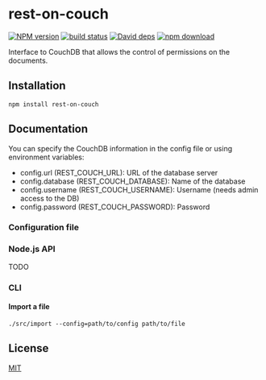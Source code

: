# rest-on-couch

  [![NPM version][npm-image]][npm-url]
  [![build status][travis-image]][travis-url]
  [![David deps][david-image]][david-url]
  [![npm download][download-image]][download-url]

Interface to CouchDB that allows the control of permissions on the documents.

## Installation

`npm install rest-on-couch`

## Documentation

You can specify the CouchDB information in the config file or using environment variables:

* config.url (REST_COUCH_URL): URL of the database server
* config.database (REST_COUCH_DATABASE): Name of the database
* config.username (REST_COUCH_USERNAME): Username (needs admin access to the DB)
* config.password (REST_COUCH_PASSWORD): Password

### Configuration file
 
### Node.js API

TODO

### CLI

#### Import a file

```
./src/import --config=path/to/config path/to/file
```

## License

  [MIT](./LICENSE)

[npm-image]: https://img.shields.io/npm/v/rest-on-couch.svg?style=flat-square
[npm-url]: https://www.npmjs.com/package/rest-on-couch
[travis-image]: https://img.shields.io/travis/cheminfo/rest-on-couch/master.svg?style=flat-square
[travis-url]: https://travis-ci.org/cheminfo/rest-on-couch
[david-image]: https://img.shields.io/david/cheminfo/rest-on-couch.svg?style=flat-square
[david-url]: https://david-dm.org/cheminfo/rest-on-couch
[download-image]: https://img.shields.io/npm/dm/rest-on-couch.svg?style=flat-square
[download-url]: https://www.npmjs.com/package/rest-on-couch
